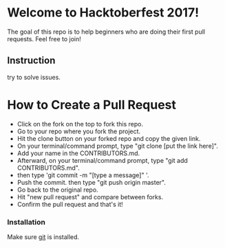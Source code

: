 # Welcome to Hacktoberfest 2017!
The goal of this repo is to help beginners who are doing their first pull requests. Feel free to join!

## Instruction
try to solve issues.

# How to Create a Pull Request

  - Click on the fork on the top to fork this repo.
  - Go to your repo where you fork the project.
  - Hit the clone button on your forked repo and copy the given link.
  - On your terminal/command prompt, type "git clone [put the link here]".
  - Add your name in the CONTRIBUTORS.md.
  - Afterward, on your terminal/command prompt, type "git add CONTRIBUTORS.md".
  - then type 'git commit -m "[type a message]" '.
  - Push the commit. then type "git push origin master".
  - Go back to the original repo.
  - Hit "new pull request" and compare between forks.
  - Confirm the pull request and that's it!

### Installation

Make sure [git](https://git-scm.com/book/id/v2/Getting-Started-Installing-Git) is installed.
